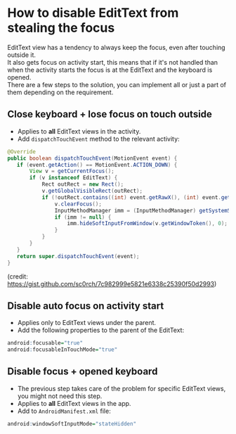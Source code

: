 # How to disable EditText from stealing the focus
EditText view has a tendency to always keep the focus, even after touching outside it.  
It also gets focus on activity start, this means that if it's not handled than when the activity starts the focus is at the EditText and the keyboard is opened.  
There are a few steps to the solution, you can implement all or just a part of them depending on the requirement.
## Close keyboard + lose focus on touch outside
- Applies to **all** EditText views in the activity.
- Add `dispatchTouchEvent` method to the relevant activity:
```java
@Override
public boolean dispatchTouchEvent(MotionEvent event) {
   if (event.getAction() == MotionEvent.ACTION_DOWN) {
       View v = getCurrentFocus();
       if (v instanceof EditText) {
           Rect outRect = new Rect();
           v.getGlobalVisibleRect(outRect);
           if (!outRect.contains((int) event.getRawX(), (int) event.getRawY())) {
               v.clearFocus();
               InputMethodManager imm = (InputMethodManager) getSystemService(Context.INPUT_METHOD_SERVICE);
               if (imm != null) {
                   imm.hideSoftInputFromWindow(v.getWindowToken(), 0);
               }
           }
       }
   }
   return super.dispatchTouchEvent(event);
}
```
(credit: https://gist.github.com/sc0rch/7c982999e5821e6338c25390f50d2993)
## Disable auto focus on activity start 
- Applies only to EditText views under the parent.
- Add the following properties to the parent of the EditText:
```r
android:focusable="true"
android:focusableInTouchMode="true"
```
## Disable focus + opened keyboard
- The previous step takes care of the problem for specific EditText views, you might not need this step.
- Applies to **all** EditText views in the app.
- Add to `AndroidManifest.xml` file:
```r
android:windowSoftInputMode="stateHidden"
```
